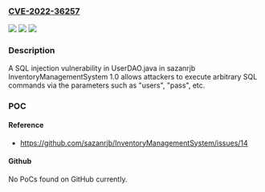 ### [CVE-2022-36257](https://cve.mitre.org/cgi-bin/cvename.cgi?name=CVE-2022-36257)
![](https://img.shields.io/static/v1?label=Product&message=n%2Fa&color=blue)
![](https://img.shields.io/static/v1?label=Version&message=n%2Fa&color=blue)
![](https://img.shields.io/static/v1?label=Vulnerability&message=n%2Fa&color=brighgreen)

### Description

A SQL injection vulnerability in UserDAO.java in sazanrjb InventoryManagementSystem 1.0 allows attackers to execute arbitrary SQL commands via the parameters such as "users", "pass", etc.

### POC

#### Reference
- https://github.com/sazanrjb/InventoryManagementSystem/issues/14

#### Github
No PoCs found on GitHub currently.

